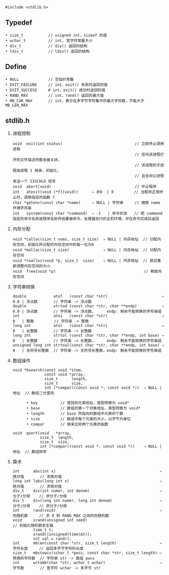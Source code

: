```
#include <stdlib.h>
```

Typedef
---------

```
• size_t           // usigned int，sizeof 的值
• wchar_t          // int, 宽字符常量大小
• div_t            // div() 返回的结构
• ldiv_t           // ldiv() 返回的结构
```

Define
--------

```
• NULL             // 空指针常量
• EXIT_FAILURE     // int，exit() 失败时返回的值
• EXIT_SUCCESS     # int，exit() 成功时返回的值
• RAND_MAX         // int，rand() 返回的最大值
• MB_CUR_MAX       // int，表示在多字节字符集中的最大字符数，不能大于 MB_LEN_MAX
```

stdlib.h
----------

1. 进程控制
   
       void  exit(int status)                                // 立即终止调用进程
                                                             // 任何该进程打开的文件描述符都会被关闭，
                                                             // 该进程的子进程由进程 1 继承，初始化，
                                                             // 且会向父进程发送一个 SIGCHLD 信号
       void  abort(void)                                     // 中止程序
       int   atexit(void (*f)(void))      ⇒ 非0  | 0         // 当程序正常终止时，调用指定的函数 f
       char *getenv(const char *name)     ⇒ NULL | 字符串     // 搜索 name 环境字符串
       int   system(const char *command)  ⇒ -1   | 命令状态   // 把 command 指定的命令名称或程序名称传给要被命令，处理器执行的主机环境，并在命令完成后返回

2. 内存分配

       void *calloc(size_t nums, size_t size)  ⇒ NULL | 内存地址  // 分配内存空间，初始化所分配的内存空间中的每一位为0
       void *malloc(size_t size)               ⇒ NULL | 内存地址  // 分配内存空间 
       void *realloc(void *p, size_t  size)    ⇒ NULL | 内存地址  // 尝试重新调整内存空间的大小
       void  free(void *p)                                       // 释放内存空间

3. 字符串转换

       double            atof   (const char *str)                        ⇒ 0.0 | 浮点数       // 字符串 -> 浮点数
       double            strtod (const char *str, char **endp)           ⇒ 0.0 | 浮点数       // 字符串 -> 浮点数，     endp: 剩余不能转换的字符串组                               
       int               atoi   (const char *str)                        ⇒ 0   | 整数         // 字符串 -> 整数
       long int          atol   (const char *str)                        ⇒ 0   | 长整数       // 字符串 -> 长整数
       long int          strtol (const char *str, char **endp, int base) ⇒ 0   | 长整数       // 字符串 -> 长整数，     endp: 剩余不能转换的字符串组
       unsigned long int strtoul(const char *str, char **endp, int base) ⇒ 0   | 无符号长整数  // 字符串 -> 无符号长整数，endp: 剩余不能转换的字符串组

4. 数组操作

       void *bsearch(const void *item, 
                     const void *array, 
                     size_t      length, 
                     size_t      size, 
                     int (*compar)(const void *, const void *))  ⇒ NULL | 地址  // 数组二分查找
                     
             • key          // 查找的元素地址，类型转换为 void*
             • base         // 数组的第一个对象地址，类型转换为 void*
             • length       // base 所指向的数组中元素的个数
             • size         // 数组中每个元素的大小，以字节为单位
             • compar       // 用来比较两个元素的函数

       void  qsort(void   *array, 
                   size_t  length, 
                   size_t  size, 
                   int (*compar)(const void *, const void *))    ⇒ NULL | 地址  // 数组排序

5. 算术

       int      abs(int x)                                              ⇒ 绝对值       // 求绝对值
       long int labs(long int x)                                        ⇒ 绝对值       // 求绝对值
       div_t    div(int numer, int denom)                               ⇒ 分子/分母    // 求分子/分母
       div_t    div(long int numer, long int denom)                     ⇒ 分子/分母    // 求分子/分母
       int      rand(void)                                              ⇒ 伪随机数     // 求 0 到 RAND_MAX 之间的伪随机数
       void     srand(unsigned int seed)                                              // 初始化随机数发生器
                time_t t;
                srand((unsigned)time(&t));
                int val = rand();
       int      mblen(const char *str, size_t length)                   ⇒ 字符长度     // 返回多字节字符的长度 
       size_t   mbstowcs(schar_t *pwcs, const char *str, size_t length) ⇒ 转换的字符数  // 字符串 str -> 数组 pwcs
       int      wctomb(char *str, wchar_t wchar)                        ⇒ 字节数       // 宽字符 wchar -> 多字节 str


